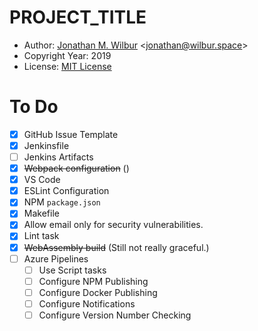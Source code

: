 # __PROJECT_TITLE__

* Author: [Jonathan M. Wilbur](https://jonathan.wilbur.space) <[jonathan@wilbur.space](mailto:jonathan@wilbur.space)>
* Copyright Year: 2019
* License: [MIT License](https://mit-license.org/)
<!-- * [![Build Status](http://localhost:8080/buildStatus/icon?job=)](http://localhost:8080/job//) -->

# To Do

- [x] GitHub Issue Template
- [x] Jenkinsfile
- [ ] Jenkins Artifacts
- [x] ~~Webpack configuration~~ ()
- [x] VS Code
- [x] ESLint Configuration
- [x] NPM `package.json`
- [x] Makefile
- [x] Allow email only for security vulnerabilities.
- [x] Lint task
- [x] ~~WebAssembly build~~ (Still not really graceful.)
- [ ] Azure Pipelines
  - [ ] Use Script tasks
  - [ ] Configure NPM Publishing
  - [ ] Configure Docker Publishing
  - [ ] Configure Notifications
  - [ ] Configure Version Number Checking